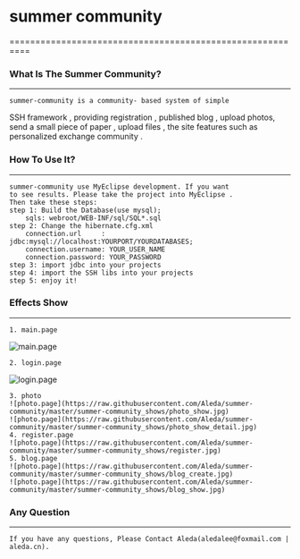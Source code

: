 # summer community
==========================================================
### What Is The Summer Community?
----------------------------------------------------------
    summer-community is a community- based system of simple
SSH framework , providing registration , published blog , 
upload photos, send a small piece of paper , upload files ,
the site features such as personalized exchange community .

### How To Use It?
----------------------------------------------------------
    summer-community use MyEclipse development. If you want
    to see results. Please take the project into MyEclipse .
    Then take these steps:
    step 1: Build the Database(use mysql);
        sqls: webroot/WEB-INF/sql/SQL*.sql
    step 2: Change the hibernate.cfg.xml
        connection.url     : jdbc:mysql://localhost:YOURPORT/YOURDATABASES;
        connection.username: YOUR_USER_NAME
        connection.password: YOUR_PASSWORD
    step 3: import jdbc into your projects
    step 4: import the SSH libs into your projects
    step 5: enjoy it!
            
        
### Effects Show
----------------------------------------------------------
    1. main.page

![main.page](https://raw.githubusercontent.com/Aleda/summer-community/master/summer-community_shows/main.jpg)

    2. login.page

![login.page](https://raw.githubusercontent.com/Aleda/summer-community/master/summer-community_shows/login.jpg)

    3. photo
    ![photo.page](https://raw.githubusercontent.com/Aleda/summer-community/master/summer-community_shows/photo_show.jpg)
    ![photo.page](https://raw.githubusercontent.com/Aleda/summer-community/master/summer-community_shows/photo_show_detail.jpg)
    4. register.page
    ![photo.page](https://raw.githubusercontent.com/Aleda/summer-community/master/summer-community_shows/register.jpg)
    5. blog.page
    ![photo.page](https://raw.githubusercontent.com/Aleda/summer-community/master/summer-community_shows/blog_create.jpg)
    ![photo.page](https://raw.githubusercontent.com/Aleda/summer-community/master/summer-community_shows/blog_show.jpg)


### Any Question
-----------------------------------------------------------
    If you have any questions, Please Contact Aleda(aledalee@foxmail.com | aleda.cn).
